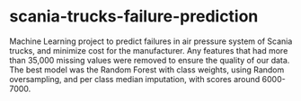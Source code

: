 # scania-trucks-failure-prediction
Machine Learning project to predict failures in air pressure system of Scania trucks, and minimize cost for the manufacturer.
Any features that had more than 35,000 missing values were removed to ensure the quality of our data.
The best model was the Random Forest with class weights, using Random oversampling, and per class median imputation, with scores around 6000-7000.
